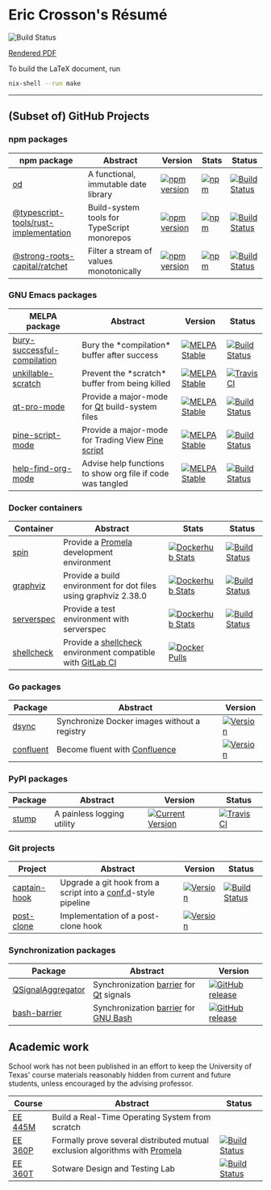 # Eric Crosson's Résumé

![Build Status](https://github.com/EricCrosson/resume/actions/workflows/ci.yaml/badge.svg?branch=master)

[Rendered PDF](https://github.com/EricCrosson/resume/blob/deliverables/Eric_Crosson_Resume.pdf)

To build the LaTeX document, run

```sh
nix-shell --run make
```

---

## (Subset of) GitHub Projects

### npm packages

| npm package                             | Abstract                                    | Version                                                                                                                                                   | Stats                                                                                                                                                  | Status                                                                                                                                                                    |
| --------------------------------------- | ------------------------------------------- | --------------------------------------------------------------------------------------------------------------------------------------------------------- | ------------------------------------------------------------------------------------------------------------------------------------------------------ | ------------------------------------------------------------------------------------------------------------------------------------------------------------------------- |
| [od]                                    | A functional, immutable date library        | [![npm version](https://img.shields.io/npm/v/od.svg)](https://npmjs.org/package/od)                                                                       | [![npm](https://img.shields.io/npm/dt/od.svg)](https://www.npmjs.com/package/od)                                                                       | [![Build Status](https://github.com/strong-roots-capital/od/actions/workflows/release.yml/badge.svg?branch=master)](https://github.com/strong-roots-capital/od)           |
| [@typescript-tools/rust-implementation] | Build-system tools for TypeScript monorepos | [![npm version](https://img.shields.io/npm/v/@typescript-tools/rust-implementation.svg)](https://npmjs.org/package/@typescript-tools/rust-implementation) | [![npm](https://img.shields.io/npm/dt/@typescript-tools/rust-implementation.svg)](https://www.npmjs.com/package/@typescript-tools/rust-implementation) | [![Build Status](https://github.com/typescript-tools/typescript-tools/actions/workflows/release.yml/badge.svg)](https://github.com/typescript-tools/rust-implementation)  |
| [@strong-roots-capital/ratchet]         | Filter a stream of values monotonically     | [![npm version](https://img.shields.io/npm/v/@strong-roots-capital/ratchet.svg)](https://npmjs.org/package/@strong-roots-capital/ratchet)                 | [![npm](https://img.shields.io/npm/dt/@strong-roots-capital/ratchet.svg)](https://www.npmjs.com/package/@strong-roots-capital/ratchet)                 | [![Build Status](https://github.com/strong-roots-capital/ratchet/actions/workflows/release.yml/badge.svg?branch=master)](https://github.com/strong-roots-capital/ratchet) |

[od]: https://github.com/strong-roots-capital/od
[@strong-roots-capital/ratchet]: https://github.com/strong-roots-capital/ratchet
[@typescript-tools/rust-implementation]: https://github.com/typescript-tools/rust-implementation

### GNU Emacs packages

| MELPA package                 | Abstract                                                   | Version                                                                                                                                            | Status                                                                                                                                                            |
| ----------------------------- | ---------------------------------------------------------- | -------------------------------------------------------------------------------------------------------------------------------------------------- | ----------------------------------------------------------------------------------------------------------------------------------------------------------------- |
| [bury-successful-compilation] | Bury the \*compilation\* buffer after success              | [![MELPA Stable](https://stable.melpa.org/packages/bury-successful-compilation-badge.svg)](https://stable.melpa.org/#/bury-successful-compilation) | [![Build Status](https://travis-ci.org/EricCrosson/bury-successful-compilation.svg?branch=master)](https://travis-ci.org/EricCrosson/bury-successful-compilation) |
| [unkillable-scratch]          | Prevent the \*scratch\* buffer from being killed           | [![MELPA Stable](https://stable.melpa.org/packages/unkillable-scratch-badge.svg)](http://melpa.org/#/unkillable-scratch)                           | [![Travis CI](https://travis-ci.org/EricCrosson/unkillable-scratch.svg?branch=master)](https://travis-ci.org/EricCrosson/unkillable-scratch)                      |
| [qt-pro-mode]                 | Provide a major-mode for [Qt] build-system files           | [![MELPA Stable](https://stable.melpa.org/packages/qt-pro-mode-badge.svg)](https://melpa.org/#/qt-pro-mode)                                        | [![Build Status](https://travis-ci.org/EricCrosson/qt-pro-mode.svg?branch=master)](https://travis-ci.org/EricCrosson/qt-pro-mode)                                 |
| [pine-script-mode]            | Provide a major-mode for Trading View [Pine script]        | [![MELPA Stable](https://stable.melpa.org/packages/pine-script-mode-badge.svg)](https://melpa.org/#/pine-script-mode)                              | [![Build Status](https://travis-ci.org/EricCrosson/pine-script-mode.svg?branch=master)](https://travis-ci.org/EricCrosson/pine-script-mode)                       |
| [help-find-org-mode]          | Advise help functions to show org file if code was tangled | [![MELPA Stable](https://stable.melpa.org/packages/help-find-org-mode-badge.svg)](https://melpa.org/#/help-find-org-mode)                          | [![Build Status](https://travis-ci.org/EricCrosson/help-find-org-mode.svg?branch=master)](https://travis-ci.org/EricCrosson/help-find-org-mode)                   |

[pine script]: https://www.tradingview.com/study-script-reference/
[qt]: http://qt-project.org
[bury-successful-compilation]: https://github.com/EricCrosson/bury-successful-compilation
[unkillable-scratch]: https://github.com/EricCrosson/unkillable-scratch
[qt-pro-mode]: https://github.com/EricCrosson/qt-pro-mode
[pine-script-mode]: https://github.com/EricCrosson/pine-script-mode
[help-find-org-mode]: https://github.com/EricCrosson/help-find-org-mode

### Docker containers

| Container                                                      | Abstract                                                                                               | Stats                                                                                                                                  | Status                                                                                                                                        |
| -------------------------------------------------------------- | ------------------------------------------------------------------------------------------------------ | -------------------------------------------------------------------------------------------------------------------------------------- | --------------------------------------------------------------------------------------------------------------------------------------------- |
| [spin]                                                         | Provide a [Promela] development environment                                                            | [![Dockerhub Stats](https://img.shields.io/docker/pulls/hamroctopus/spin.svg)](https://hub.docker.com/r/hamroctopus/spin/)             | [![Build Status](https://travis-ci.org/EricCrosson/spin.svg?branch=travis-ci)](https://travis-ci.org/EricCrosson/spin)                        |
| [graphviz]                                                     | Provide a build environment for dot files using graphviz 2.38.0                                        | [![Dockerhub Stats](https://img.shields.io/docker/pulls/hamroctopus/graphviz.svg)](https://hub.docker.com/r/hamroctopus/graphviz/)     | [![Build Status](https://travis-ci.org/EricCrosson/graphviz.svg?branch=graphviz)](https://travis-ci.org/EricCrosson/graphviz)                 |
| [serverspec]                                                   | Provide a test environment with serverspec                                                             | [![Dockerhub Stats](https://img.shields.io/docker/pulls/hamroctopus/serverspec.svg)](https://hub.docker.com/r/hamroctopus/serverspec/) | [![Build Status](https://travis-ci.org/EricCrosson/docker-serverspec.svg?branch=master)](https://travis-ci.org/EricCrosson/docker-serverspec) |
| [shellcheck](https://github.com/ericcrosson/docker-shellcheck) | Provide a [shellcheck](https://github.com/koalaman/shellcheck) environment compatible with [GitLab CI] | [![Docker Pulls](https://img.shields.io/docker/pulls/hamroctopus/shellcheck.svg)](https://hub.docker.com/r/hamroctopus/shellcheck/)    |                                                                                                                                               |

[promela]: https://en.m.wikipedia.org/wiki/Promela
[spin]: https://github.com/ericcrosson/spin
[graphviz]: https://github.com/ericcrosson/graphviz
[serverspec]: https://github.com/ericcrosson/docker-serverspec
[gitlab ci]: https://about.gitlab.com/features/gitlab-ci-cd/
[ci]: https://en.wikipedia.org/wiki/Continuous_integration
[ansible]: https://github.com/EricCrosson/ansible-docker

### Go packages

| Package     | Abstract                                     | Version                                                                                                              |
| ----------- | -------------------------------------------- | -------------------------------------------------------------------------------------------------------------------- |
| [dsync]     | Synchronize Docker images without a registry | [![Version](https://img.shields.io/github/tag/ericcrosson/dsync.svg)](https://github.com/ericcrosson/dsync/releases) |
| [confluent] | Become fluent with [Confluence]              | [![Version](https://img.shields.io/github/tag/ericcrosson/dsync.svg)](https://github.com/ericcrosson/dsync/releases) |

[dsync]: https://github.com/ericcrosson/dsync
[confluent]: https://github.com/ericcrosson/confluent
[confluence]: https://www.atlassian.com/software/confluence

### PyPI packages

| Package                                       | Abstract                   | Version                                                                                                | Status                                                                                                             |
| --------------------------------------------- | -------------------------- | ------------------------------------------------------------------------------------------------------ | ------------------------------------------------------------------------------------------------------------------ |
| [stump](https://github.com/EricCrosson/stump) | A painless logging utility | [![Current Version](https://img.shields.io/pypi/v/stump.svg)](https://pypi.python.org/pypi/stump/0.12) | [![Travis CI](https://travis-ci.org/EricCrosson/stump.svg?branch=master)](https://travis-ci.org/EricCrosson/stump) |

### Git projects

| Project        | Abstract                                                                                                             | Version                                                                                                                      | Status                                                                                                                        |
| -------------- | -------------------------------------------------------------------------------------------------------------------- | ---------------------------------------------------------------------------------------------------------------------------- | ----------------------------------------------------------------------------------------------------------------------------- |
| [captain-hook] | Upgrade a git hook from a script into a [conf.d](http://blog.siphos.be/2013/05/the-linux-d-approach/)-style pipeline | [![Version](https://img.shields.io/github/tag/git-hook/captain-hook.svg)](https://github.com/git-hook/captain-hook/releases) | [![Build Status](https://travis-ci.org/git-hook/captain-hook.svg?branch=master)](https://travis-ci.org/git-hook/captain-hook) |
| [post-clone]   | Implementation of a post-clone hook                                                                                  | [![Version](https://img.shields.io/github/tag/git-hook/post-clone.svg)](https://github.com/git-hook/post-clone/releases)     |                                                                                                                               |

[captain-hook]: https://github.com/git-hook/captain-hook
[post-clone]: https://github.com/git-hook/post-clone

### Synchronization packages

| Package             | Abstract                                   | Version                                                                                                                                    |
| ------------------- | ------------------------------------------ | ------------------------------------------------------------------------------------------------------------------------------------------ |
| [QSignalAggregator] | Synchronization [barrier] for [Qt] signals | [![GitHub release](https://img.shields.io/github/tag/EricCrosson/QSignalAggregator.svg)](https://github.com/EricCrosson/QSignalAggregator) |
| [bash-barrier]      | Synchronization [barrier] for [GNU Bash]   | [![GitHub release](https://img.shields.io/github/tag/EricCrosson/bash-barrier.svg)](https://github.com/EricCrosson/bash-barrier)           |

[qsignalaggregator]: https://github.com/EricCrosson/QSignalAggregator
[bash-barrier]: https://github.com/EricCrosson/bash-barrier
[barrier]: https://en.wikipedia.org/wiki/Barrier_(computer_science)
[gnu bash]: https://www.gnu.org/software/bash/

## Academic work

School work has not been published in an effort to keep the University of Texas'
course materials reasonably hidden from current and future students, unless
encouraged by the advising professor.

| Course    | Abstract                                                                      | Status                                                                                                                    |
| --------- | ----------------------------------------------------------------------------- | ------------------------------------------------------------------------------------------------------------------------- |
| [EE 445M] | Build a Real-Time Operating System from scratch                               |                                                                                                                           |
| [EE 360P] | Formally prove several distributed mutual exclusion algorithms with [Promela] | [![Build Status](https://travis-ci.org/stormosson/camelot.svg?branch=develop)](https://travis-ci.org/stormosson/camelot)  |
| [EE 360T] | Sotware Design and Testing Lab                                                | [![Build Status](https://travis-ci.org/EricCrosson/EE-360T.svg?branch=master)](https://travis-ci.org/EricCrosson/EE-360T) |

[ee 461l]: http://www.ece.utexas.edu/undergraduate/courses/461l
[ee 445m]: https://github.com/hershic/ee445m-labs
[ee 360p]: https://github.com/stormosson/camelot
[ee 360t]: https://github.com/EricCrosson/EE-360T
